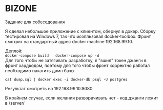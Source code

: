 # BIZONE
Задание для собеседования

Я сделал небольшое приложение с клиентом, обернул в докер. Сборку тестировал на Windows 7, так что исопльзовал docker-toolbox.
Фронт смотрит на стандартный адрес docker machine 192.168.99.10.  

Деплой:  
`
docker-compose build  
docker-compose up -d  
`  
Для того чтобы не затягивать разработку, я "вшил" токен джанги в фронт хардкодом, 
поэтому для того чтобы фронт корректно работал необходимо накатить дамп базы:
  
`
cat dump.sql | docker exec -i docker-db psql -U postgres
`
  
Результат смотреть на 192.168.99.10:8080

В крайнем случае, если желания разворачивать нет - код джанги лежит в /server/
